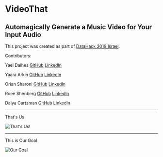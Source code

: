 # VideoThat

## Automagically Generate a Music Video for Your Input Audio

This project was created as part of [DataHack 2019 Israel](https://www.datahack.org.il/).

Contributors:

Yael Daihes       [GitHub](https://github.com/yooli3)   [LinkedIn](https://www.linkedin.com/in/yael-daihes/)

Yaara Arkin       [GitHub](https://github.com/yaarasegre)   [LinkedIn](https://www.linkedin.com/in/yaara-arkin-86706013/)

Orian Sharoni     [GitHub](https://github.com/Sharonio)   [LinkedIn](https://www.linkedin.com/in/orian-sharoni/)

Roee Shenberg     [GitHub](https://github.com/shenberg)   [LinkedIn](https://www.linkedin.com/in/roeeshenberg/)

Dalya Gartzman    [GitHub](https://github.com/DalyaG)   [LinkedIn](https://www.linkedin.com/in/dalya-gar/)


*********

That's Us

![That's Us!](master/assets/thats_us.png)

*********

This is Our Goal

![Our Goal](master/assets/our_goal.png)


